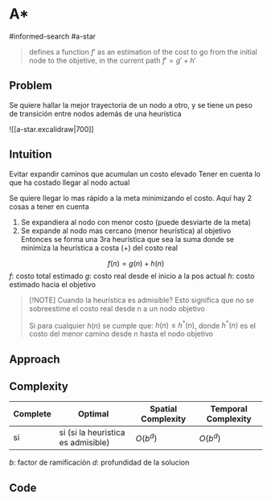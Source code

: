 # A* 
#informed-search #a-star

> defines a function $f'$ as an estimation of the cost to go from the initial node to the objetive, in the current path
> $f' = g' + h'$

## Problem

Se quiere hallar la mejor trayectoria de un nodo a otro, y se tiene un peso de transición entre nodos además de una heurística

![[a-star.excalidraw|700]]


## Intuition

Evitar expandir caminos que acumulan un costo elevado
Tener en cuenta lo que ha costado llegar al nodo actual

Se quiere llegar lo mas rápido a la meta minimizando el costo. Aquí hay 2 cosas a tener en cuenta 
1. Se expandiera al nodo con menor costo (puede desviarte de la meta)
2. Se expande al nodo mas cercano (menor heurística) al objetivo
Entonces se forma una 3ra heurística que sea la suma donde se minimiza la heurística a costa (+) del costo real

$$f(n) = g(n) + h(n)$$
$f$: costo total estimado
$g$: costo real desde el inicio a la pos actual
$h$: costo estimado hacia el objetivo


> [!NOTE] Cuando la heurística es admisible?
> Esto significa que no se sobreestime el costo real desde n a un nodo objetivo
> 
> Si para cualquier $h(n)$ se cumple que: $h(n) \le h^*(n)$, donde $h^*(n)$ es el costo del menor camino desde n hasta el nodo objetivo
> 

## Approach



## Complexity

| Complete | Optimal                            | Spatial Complexity | Temporal Complexity |
| -------- | ---------------------------------- | ------------------ | ------------------- |
| si       | si (si la heuristica es admisible) | $O(b^d)$           | $O(b^d)$            |

$b$: factor de ramificación
$d$: profundidad de la solucion


## Code

